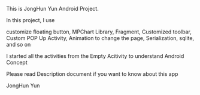 This is JongHun Yun Android Project.

In this project, I use

customize floating button,
MPChart Library,
Fragment,
Customized toolbar,
Custom POP Up Activity,
Animation to change the page,
Serialization,
sqlite,
and so on

I started all the activities from the Empty Acitivity to understand Android Concept

Please read Description document if you want to know about this app


JongHun Yun
